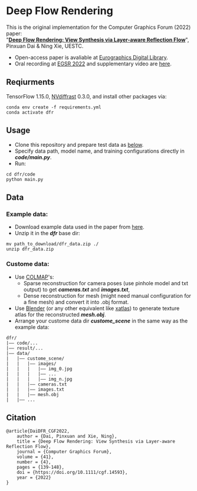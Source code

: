 # Deep Flow Rendering

This is the original implementation for the Computer Graphics Forum (2022) paper:
</br> "[**Deep Flow Rendering: View Synthesis via Layer-aware Reflection Flow**](https://onlinelibrary.wiley.com/doi/abs/10.1111/cgf.14593)",
</br> Pinxuan Dai & Ning Xie, UESTC.</br>
<!-- ![alt text](https://github.com/turandai/dfr/blob/main/teaser.jpg) -->
* Open-access paper is avaliable at [Eurographics Digital Library](https://diglib.eg.org/bitstream/handle/10.1111/cgf14593/v41i4pp139-148.pdf).
* Oral recording at [EGSR 2022](https://egsr.eu/2022/) and supplementary video are [here](https://www.bilibili.com/video/BV14Z4y1i7id/).

## Reqiurments
TensorFlow 1.15.0, [NVdiffrast](https://github.com/NVlabs/nvdiffrast) 0.3.0, and install other packages via:
``` 
conda env create -f requirements.yml
conda activate dfr
```

## Usage
* Clone this repository and prepare test data as [below](https://github.com/turandai/dfr#data).
* Specify data path, model name, and training configurations directly in _**code/main.py**_.
* Run:
```
cd dfr/code
python main.py
```

## Data
### Example data: 
* Download example data used in the paper from [here](https://drive.google.com/file/d/1BJkghOcSqPv10ZhDOH2sWg1KyIM8Ygg8/view?usp=share_link).
* Unzip it in the _**dfr**_ base dir:
``` 
mv path_to_download/dfr_data.zip ./
unzip dfr_data.zip 
```
### Custome data: 
* Use [COLMAP](https://github.com/colmap/colmap)'s:
  * Sparse reconstruction for camera poses (use pinhole model and txt output) to get _**cameras.txt**_ and _**images.txt**_,
  * Dense reconstruction for mesh (might need manual configuration for a fine mesh) and convert it into .obj format.
* Use [Blender](https://www.blender.org/) (or any other equivalent like [xatlas](https://github.com/jpcy/xatlas)) to generate texture atlas for the reconstructed _**mesh.obj**_.
* Arrange your custome data dir _**custome_scene**_ in the same way as the example data:
``` 
dfr/
|—— code/...
|—— result/...
|—— data/
|   |—— custome_scene/
|   |   |—— images/
|   |   |   |—— img_0.jpg
|   |   |   |—— ...
|   |   |   |—— img_n.jpg
|   |   |—— cameras.txt
|   |   |—— images.txt
|   |   |—— mesh.obj
|   |—— ...
```

## Citation
```
@article{DaiDFR_CGF2022,
    author = {Dai, Pinxuan and Xie, Ning},
    title = {Deep Flow Rendering: View Synthesis via Layer-aware Reflection Flow},
    journal = {Computer Graphics Forum},
    volume = {41},
    number = {4},
    pages = {139-148},
    doi = {https://doi.org/10.1111/cgf.14593},
    year = {2022}
}
```
